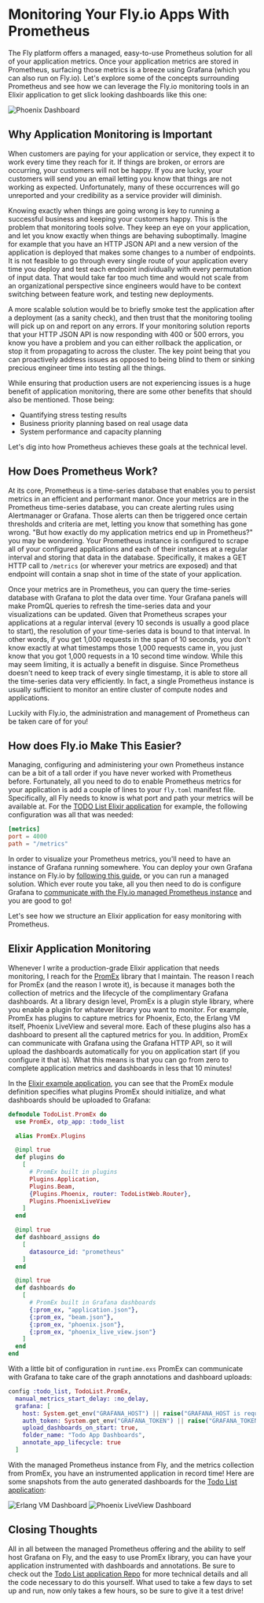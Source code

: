 # Monitoring Your Fly.io Apps With Prometheus

The Fly platform offers a managed, easy-to-use Prometheus solution for all of your application metrics. Once your
application metrics are stored in Prometheus, surfacing those metrics is a breeze using Grafana (which you can also run
on Fly.io). Let's explore some of the concepts surrounding Prometheus and see how we can leverage the Fly.io monitoring
tools in an Elixir application to get slick looking dashboards like this one:

![Phoenix Dashboard](images/full_phoenix_dashboard.png)

## Why Application Monitoring is Important

When customers are paying for your application or service, they expect it to work every time they reach for it. If
things are broken, or errors are occurring, your customers will not be happy. If you are lucky, your customers will send
you an email letting you know that things are not working as expected. Unfortunately, many of these occurrences will go
unreported and your credibility as a service provider will diminish.

Knowing exactly when things are going wrong is key to running a successful business and keeping your customers happy.
This is the problem that monitoring tools solve. They keep an eye on your application, and let you know exactly when
things are behaving suboptimally. Imagine for example that you have an HTTP JSON API and a new version of the
application is deployed that makes some changes to a number of endpoints. It is not feasible to go through every
single route of your application every time you deploy and test each endpoint individually with every permutation of
input data. That would take far too much time and would not scale from an organizational perspective since engineers
would have to be context switching between feature work, and testing new deployments.

A more scalable solution would be to briefly smoke test the application after a deployment (as a sanity check), and then
trust that the monitoring tooling will pick up on and report on any errors. If your monitoring solution reports that
your HTTP JSON API is now responding with 400 or 500 errors, you know you have a problem and you can either rollback
the application, or stop it from propagating to across the cluster. The key point being that you can proactively address
issues as opposed to being blind to them or sinking precious engineer time into testing all the things.

While ensuring that production users are not experiencing issues is a huge benefit of application monitoring, there are
some other benefits that should also be mentioned. Those being:

- Quantifying stress testing results
- Business priority planning based on real usage data
- System performance and capacity planning

Let's dig into how Prometheus achieves these goals at the technical level.

## How Does Prometheus Work?

At its core, Prometheus is a time-series database that enables you to persist metrics in an efficient and performant
manor. Once your metrics are in the Prometheus time-series database, you can create alerting rules using Alertmanager or
Grafana. Those alerts can then be triggered once certain thresholds and criteria are met, letting you know that
something has gone wrong. "But how exactly do my application metrics end up in Prometheus?" you may be wondering. Your
Prometheus instance is configured to scrape all of your configured applications and each of their instances at a regular
interval and storing that data in the database. Specifically, it makes a GET HTTP call to `/metrics` (or wherever your
metrics are exposed) and that endpoint will contain a snap shot in time of the state of your application.

Once your metrics are in Prometheus, you can query the time-series database with Grafana to plot the data over time.
Your Grafana panels will make PromQL queries to refresh the time-series data and your visualizations can be updated.
Given that Prometheus scrapes your applications at a regular interval (every 10 seconds is usually a good place to
start), the resolution of your time-series data is bound to that interval. In other words, if you get 1,000 requests in
the span of 10 seconds, you don't know exactly at what timestamps those 1,000 requests came in, you just know that you
got 1,000 requests in a 10 second time window. While this may seem limiting, it is actually a benefit in disguise. Since
Prometheus doesn't need to keep track of every single timestamp, it is able to store all the time-series data very
efficiently. In fact, a single Prometheus instance is usually sufficient to monitor an entire cluster of compute nodes
and applications.

Luckily with Fly.io, the administration and management of Prometheus can be taken care of for you!

## How does Fly.io Make This Easier?

Managing, configuring and administering your own Prometheus instance can be a bit of a tall order if you have never
worked with Prometheus before. Fortunately, all you need to do to enable Prometheus metrics for your application is add
a couple of lines to your `fly.toml` manifest file. Specifically, all Fly needs to know is what port and path your
metrics will be available at. For the [TODO List Elixir application](LINK_TO_GITHUB) for example, the following
configuration was all that was needed:

```toml
[metrics]
port = 4000
path = "/metrics"
```

In order to visualize your Prometheus metrics, you'll need to have an instance of Grafana running somewhere. You can
deploy your own Grafana instance on Fly.io by [following this guide](https://github.com/fly-apps/grafana), or you can
run a managed solution. Which ever route you take, all you then need to do is configure Grafana to [communicate with the
Fly.io managed Prometheus instance](https://fly.io/docs/reference/metrics/#grafana) and you are good to go!

Let's see how we structure an Elixir application for easy monitoring with Prometheus.

## Elixir Application Monitoring

Whenever I write a production-grade Elixir application that needs monitoring, I reach for the
[PromEx](https://github.com/akoutmos/prom_ex) library that I maintain. The reason I reach for PromEx (and the reason I
wrote it), is because it manages both the collection of metrics and the lifecycle of the complimentary Grafana
dashboards. At a library design level, PromEx is a plugin style library, where you enable a plugin for whatever library
you want to monitor. For example, PromEx has plugins to capture metrics for Phoenix, Ecto, the Erlang VM itself,
Phoenix LiveView and several more. Each of these plugins also has a dashboard to present all the captured metrics for
you. In addition, PromEx can communicate with Grafana using the Grafana HTTP API, so it will upload the dashboards
automatically for you on application start (if you configure it that is). What this means is that you can go from zero
to complete application metrics and dashboards in less that 10 minutes!

In the [Elixir example application](LINK_TO_GITHUB), you can see that the PromEx module definition specifies what
plugins PromEx should initialize, and what dashboards should be uploaded to Grafana:

```elixir
defmodule TodoList.PromEx do
  use PromEx, otp_app: :todo_list

  alias PromEx.Plugins

  @impl true
  def plugins do
    [
      # PromEx built in plugins
      Plugins.Application,
      Plugins.Beam,
      {Plugins.Phoenix, router: TodoListWeb.Router},
      Plugins.PhoenixLiveView
    ]
  end

  @impl true
  def dashboard_assigns do
    [
      datasource_id: "prometheus"
    ]
  end

  @impl true
  def dashboards do
    [
      # PromEx built in Grafana dashboards
      {:prom_ex, "application.json"},
      {:prom_ex, "beam.json"},
      {:prom_ex, "phoenix.json"},
      {:prom_ex, "phoenix_live_view.json"}
    ]
  end
end
```

With a little bit of configuration in `runtime.exs` PromEx can communicate with Grafana to take care of the graph
annotations and dashboard uploads:

```elixir
config :todo_list, TodoList.PromEx,
  manual_metrics_start_delay: :no_delay,
  grafana: [
    host: System.get_env("GRAFANA_HOST") || raise("GRAFANA_HOST is required"),
    auth_token: System.get_env("GRAFANA_TOKEN") || raise("GRAFANA_TOKEN is required"),
    upload_dashboards_on_start: true,
    folder_name: "Todo App Dashboards",
    annotate_app_lifecycle: true
  ]
```

With the managed Prometheus instance from Fly, and the metrics collection from PromEx, you have an instrumented
application in record time! Here are some snapshots from the auto generated dashboards for the [Todo List
application](LINK_TO_GITHUB):

![Erlang VM Dashboard](images/beam_dashboard.png)
![Phoenix LiveView Dashboard](images/live_view_dashboard.png)

## Closing Thoughts

All in all between the managed Prometheus offering and the ability to self host Grafana on Fly, and the easy to use
PromEx library, you can have your application instrumented with dashboards and annotations. Be sure to check out the
[Todo List application Repo](LINK_TO_GITHUB) for more technical details and all the code necessary to do this yourself.
What used to take a few days to set up and run, now only takes a few hours, so be sure to give it a test drive!
